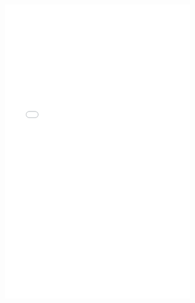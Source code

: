 <iframe src="/victorien-djontso-cv/svelte-3d-viewer/advanced_topics" width="100%" height="800px" style="border:none;"></iframe>